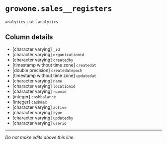 # `growone.sales__registers`
`analytics_uat` | `analytics`

## Column details
* [character varying] `_id`
* [character varying] `organizationid`
* [character varying] `createdby`
* [timestamp without time zone] `createdat`
* [double precision] `createdatepoch`
* [timestamp without time zone] `updatedat`
* [character varying] `name`
* [character varying] `locationid`
* [character varying] `roomid`
* [integer]   `cashbalance`
* [integer]   `cashmax`
* [character varying] `active`
* [character varying] `type`
* [character varying] `updatedby`
* [character varying] `userid`

-------------------------------------------------------------------------------
*Do not make edits above this line.*
